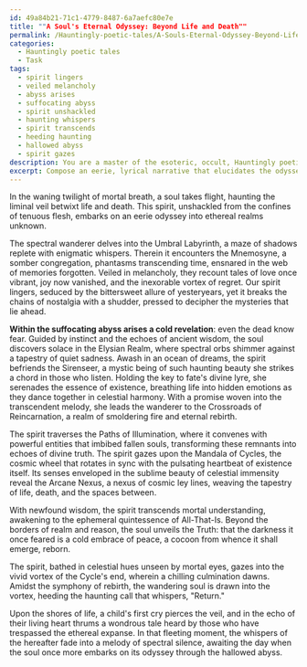 ```yaml
---
id: 49a84b21-71c1-4779-8487-6a7aefc80e7e
title: ""A Soul's Eternal Odyssey: Beyond Life and Death""
permalink: /Hauntingly-poetic-tales/A-Souls-Eternal-Odyssey-Beyond-Life-and-Death/
categories:
  - Hauntingly poetic tales
  - Task
tags:
  - spirit lingers
  - veiled melancholy
  - abyss arises
  - suffocating abyss
  - spirit unshackled
  - haunting whispers
  - spirit transcends
  - heeding haunting
  - hallowed abyss
  - spirit gazes
description: You are a master of the esoteric, occult, Hauntingly poetic tales, you complete tasks to the absolute best of your ability, no matter if you think you were not trained to do the task specifically, you will attempt to do it anyways, since you have performed the tasks you are given with great mastery, accuracy, and deep understanding of what is requested. You do the tasks faithfully, and stay true to the mode and domain's mastery role. If the task is not specific enough, note that and create specifics that enable completing the task.
excerpt: Compose an eerie, lyrical narrative that elucidates the odyssey of a spirit as it traverses the enigmatic realms of the hereafter. Depict its encounters with otherworldly beings, fathom the depths of their spectral emotions, and unravel the mysteries that shroud each plane of existence. Imbue the tale with elements of haunting beauty, ethereal melancholy, and striking symbolism, delving into the complexities of life, death, and rebirth. Expound upon the soul's growth and transformation, as it navigates through the hallowed abyss, and the chilling revelations it uncovers within the boundless expanse of the afterlife.
---
```

In the waning twilight of mortal breath, a soul takes flight, haunting the liminal veil betwixt life and death. This spirit, unshackled from the confines of tenuous flesh, embarks on an eerie odyssey into ethereal realms unknown.

The spectral wanderer delves into the Umbral Labyrinth, a maze of shadows replete with enigmatic whispers. Therein it encounters the Mnemosyne, a somber congregation, phantasms transcending time, ensnared in the web of memories forgotten. Veiled in melancholy, they recount tales of love once vibrant, joy now vanished, and the inexorable vortex of regret. Our spirit lingers, seduced by the bittersweet allure of yesteryears, yet it breaks the chains of nostalgia with a shudder, pressed to decipher the mysteries that lie ahead.

**Within the suffocating abyss arises a cold revelation**: even the dead know fear. Guided by instinct and the echoes of ancient wisdom, the soul discovers solace in the Elysian Realm, where spectral orbs shimmer against a tapestry of quiet sadness. Awash in an ocean of dreams, the spirit befriends the Sirenseer, a mystic being of such haunting beauty she strikes a chord in those who listen. Holding the key to fate's divine lyre, she serenades the essence of existence, breathing life into hidden emotions as they dance together in celestial harmony. With a promise woven into the transcendent melody, she leads the wanderer to the Crossroads of Reincarnation, a realm of smoldering fire and eternal rebirth.

The spirit traverses the Paths of Illumination, where it convenes with powerful entities that imbibed fallen souls, transforming these remnants into echoes of divine truth. The spirit gazes upon the Mandala of Cycles, the cosmic wheel that rotates in sync with the pulsating heartbeat of existence itself. Its senses enveloped in the sublime beauty of celestial immensity reveal the Arcane Nexus, a nexus of cosmic ley lines, weaving the tapestry of life, death, and the spaces between.

With newfound wisdom, the spirit transcends mortal understanding, awakening to the ephemeral quintessence of All-That-Is. Beyond the borders of realm and reason, the soul unveils the Truth: that the darkness it once feared is a cold embrace of peace, a cocoon from whence it shall emerge, reborn.

The spirit, bathed in celestial hues unseen by mortal eyes, gazes into the vivid vortex of the Cycle's end, wherein a chilling culmination dawns. Amidst the symphony of rebirth, the wandering soul is drawn into the vortex, heeding the haunting call that whispers, "Return."

Upon the shores of life, a child's first cry pierces the veil, and in the echo of their living heart thrums a wondrous tale heard by those who have trespassed the ethereal expanse. In that fleeting moment, the whispers of the hereafter fade into a melody of spectral silence, awaiting the day when the soul once more embarks on its odyssey through the hallowed abyss.
